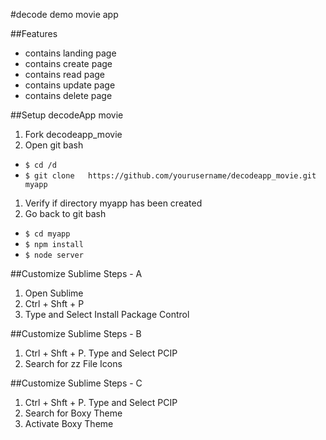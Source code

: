 #decode demo movie app

##Features
* contains landing page
* contains create page
* contains read page
* contains update page
* contains delete page

##Setup decodeApp movie
1. Fork decodeapp_movie
1. Open git bash
  * ```$ cd /d```
  * ```$ git clone   https://github.com/yourusername/decodeapp_movie.git myapp```
1. Verify if directory myapp has been created
1. Go back to git bash
  * ```$ cd myapp```
  * ```$ npm install```
  * ```$ node server```

##Customize Sublime Steps - A
1. Open Sublime
1. Ctrl + Shft + P
1. Type and Select Install Package Control

##Customize Sublime Steps - B
1. Ctrl + Shft + P. Type and Select PCIP
1. Search for zz File Icons

##Customize Sublime Steps - C
1. Ctrl + Shft + P. Type and Select PCIP
1. Search for Boxy Theme
8. Activate Boxy Theme